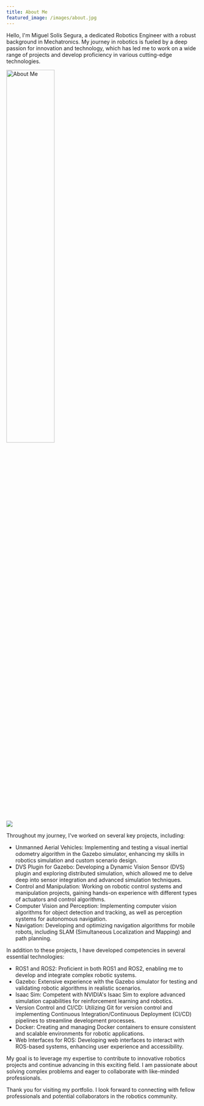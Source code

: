 ```yaml
---
title: About Me
featured_image: /images/about.jpg
---
```


Hello, I'm Miguel Solís Segura, a dedicated Robotics Engineer with a robust background in Mechatronics. My journey in robotics is fueled by a deep passion for innovation and technology, which has led me to work on a wide range of projects and develop proficiency in various cutting-edge technologies.

<img src="/images/about.jpg" alt="About Me" width="50%">

![](/images/about.jpg)

Throughout my journey, I've worked on several key projects, including:

- Unmanned Aerial Vehicles: Implementing and testing a visual inertial odometry algorithm in the Gazebo simulator, enhancing my skills in robotics simulation and custom scenario design.
- DVS Plugin for Gazebo: Developing a Dynamic Vision Sensor (DVS) plugin and exploring distributed simulation, which allowed me to delve deep into sensor integration and advanced simulation techniques.
- Control and Manipulation: Working on robotic control systems and manipulation projects, gaining hands-on experience with different types of actuators and control algorithms.
- Computer Vision and Perception: Implementing computer vision algorithms for object detection and tracking, as well as perception systems for autonomous navigation.
- Navigation: Developing and optimizing navigation algorithms for mobile robots, including SLAM (Simultaneous Localization and Mapping) and path planning.

In addition to these projects, I have developed competencies in several essential technologies:

- ROS1 and ROS2: Proficient in both ROS1 and ROS2, enabling me to develop and integrate complex robotic systems.
- Gazebo: Extensive experience with the Gazebo simulator for testing and validating robotic algorithms in realistic scenarios.
- Isaac Sim: Competent with NVIDIA's Isaac Sim to explore advanced simulation capabilities for reinforcement learning and robotics.
- Version Control and CI/CD: Utilizing Git for version control and implementing Continuous Integration/Continuous Deployment (CI/CD) pipelines to streamline development processes.
- Docker: Creating and managing Docker containers to ensure consistent and scalable environments for robotic applications.
- Web Interfaces for ROS: Developing web interfaces to interact with ROS-based systems, enhancing user experience and accessibility.

My goal is to leverage my expertise to contribute to innovative robotics projects and continue advancing in this exciting field. I am passionate about solving complex problems and eager to collaborate with like-minded professionals.

Thank you for visiting my portfolio. I look forward to connecting with fellow professionals and potential collaborators in the robotics community.